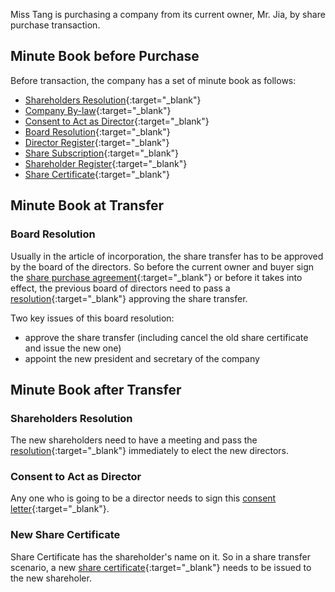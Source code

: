 
Miss Tang is purchasing a company from its current owner, Mr. Jia, by share purchase transaction. 

## Minute Book before Purchase

Before transaction, the company has a set of minute book as follows:

- [Shareholders Resolution](https://docs.google.com/document/d/17vcTEFiH9iznmFH-syYldO9kDx-f5CKK/edit?usp=sharing&ouid=104966965464336911050&rtpof=true&sd=true){:target="_blank"}
- [Company By-law](https://docs.google.com/document/d/17s6DREEKaiyKHoL1VNgLUDLMtFR5_FNM/edit?usp=sharing&ouid=104966965464336911050&rtpof=true&sd=true){:target="_blank"}
- [Consent to Act as Director](https://docs.google.com/document/d/17mgDd8uF1fNGUJmjF3M_fBRXVvtTMetI/edit?usp=sharing&ouid=104966965464336911050&rtpof=true&sd=true){:target="_blank"}
- [Board Resolution](https://docs.google.com/document/d/17_thYonPz0PMocUdgIkI1kgX_M0MHq24/edit?usp=sharing&ouid=104966965464336911050&rtpof=true&sd=true){:target="_blank"}
- [Director Register](https://docs.google.com/document/d/17hNsnZom9gQXh9giic69lOqeOsbFo6oP/edit?usp=sharing&ouid=104966965464336911050&rtpof=true&sd=true){:target="_blank"}
- [Share Subscription](https://docs.google.com/document/d/17sAcPhLQG-zwUhBw4M94kO4g--pWPlZE/edit?usp=sharing&ouid=104966965464336911050&rtpof=true&sd=true){:target="_blank"}
- [Shareholder Register](https://docs.google.com/document/d/17Yx5NbYaefx9OhBzHqy6RKqqVbDtj7vN/edit?usp=sharing&ouid=104966965464336911050&rtpof=true&sd=true){:target="_blank"}
- [Share Certificate](https://docs.google.com/document/d/17rg1qv50XGce5kergX_tFBlaZuSp9SNA/edit?usp=sharing&ouid=104966965464336911050&rtpof=true&sd=true){:target="_blank"}

## Minute Book at Transfer

### Board Resolution

Usually in the article of incorporation, the share transfer has to be approved by the board of the directors. So before the current owner and buyer sign the [share purchase agreement](https://docs.google.com/document/d/18Si6ncUavCE6E0tXo_2lMx4jdGvcJ84q/edit?usp=sharing&ouid=104966965464336911050&rtpof=true&sd=true){:target="_blank"} or before it takes into effect, the previous board of directors need to pass a [resolution](https://docs.google.com/document/d/189Mj0fWPb-C1ImTloaFluCNqkUiPWEoI/edit?usp=sharing&ouid=104966965464336911050&rtpof=true&sd=true){:target="_blank"} approving the share transfer.

Two key issues of this board resolution:

- approve the share transfer (including cancel the old share certificate and issue the new one)
- appoint the new president and secretary of the company

## Minute Book after Transfer

### Shareholders Resolution

The new shareholders need to have a meeting and pass the [resolution](https://docs.google.com/document/d/17yuqMGK919IJmIy3Z7B4sVMXrVRCziDM/edit?usp=sharing&ouid=104966965464336911050&rtpof=true&sd=true){:target="_blank"} immediately to elect the new directors. 

### Consent to Act as Director

Any one who is going to be a director needs to sign this [consent letter](https://docs.google.com/document/d/18LXO_5b44m9wl-lwpCE2Az3qx5wKgzIP/edit?usp=sharing&ouid=104966965464336911050&rtpof=true&sd=true){:target="_blank"}.

### New Share Certificate

Share Certificate has the shareholder's name on it. So in a share transfer scenario, a new [share certificate](https://docs.google.com/document/d/18BbyiO1UBflc4cBNtir2ouwk6RxVW_7J/edit?usp=sharing&ouid=104966965464336911050&rtpof=true&sd=true){:target="_blank"} needs to be issued to the new shareholer.

